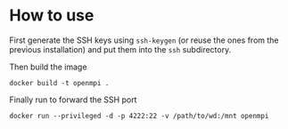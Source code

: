 # How to use
First generate the SSH keys using `ssh-keygen` (or reuse the ones from the previous installation)
and put them into the `ssh` subdirectory.

Then build the image
```
docker build -t openmpi .
```

Finally run to forward the SSH port
```
docker run --privileged -d -p 4222:22 -v /path/to/wd:/mnt openmpi
```